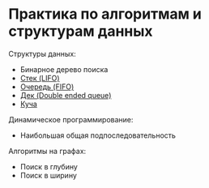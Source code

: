 # Практика по алгоритмам и структурам данных

Структуры данных:
- Бинарное дерево поиска
- [Стек (LIFO)](yandex_trainings_3/stack_11.py)
- [Очередь (FIFO)](yandex_trainings_3/queue_16.py)
- [Дек (Double ended queue)](yandex_trainings_3/queue_18.py)
- [Куча](yandex_trainings_3/heap_19.py)

Динамическое программирование:
- Наибольшая общая подпоследовательность

Алгоритмы на графах:
- Поиск в глубину
- Поиск в ширину
